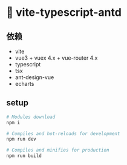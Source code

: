 # 🚧 vite-typescript-antd

## 依赖

- vite
- vue3 + vuex 4.x + vue-router 4.x
- typescript
- tsx
- ant-design-vue
- echarts

## setup
```bash
# Modules download
npm i

# Compiles and hot-reloads for development
npm run dev

# Compiles and minifies for production
npm run build
```